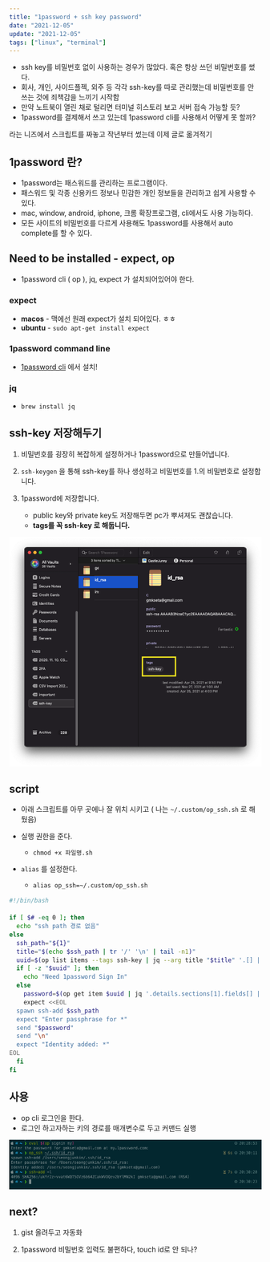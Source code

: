 ```yaml
---
title: "1password + ssh key password"
date: "2021-12-05"
update: "2021-12-05"
tags: ["linux", "terminal"]
---
```


- ssh key를 비밀번호 없이 사용하는 경우가 많았다. 혹은 항상 쓰던 비밀번호를 썼다.
- 회사, 개인, 사이드플젝, 외주 등 각각 ssh-key를 따로 관리했는데 비밀번호를 안 쓰는 것에 죄책감을 느끼기 시작함
- 만약 노트북이 열린 채로 털리면 터미널 히스토리 보고 서버 접속 가능할 듯?
- 1password를 결제해서 쓰고 있는데 1password cli를 사용해서 어떻게 못 할까?

라는 니즈에서 스크립트를 짜놓고 작년부터 썼는데 이제 글로 옮겨적기

## 1password 란?

- 1password는 패스워드를 관리하는 프로그램이다.
- 패스워드 및 각종 신용카드 정보나 민감한 개인 정보들을 관리하고 쉽게 사용할 수 있다.
- mac, window, android, iphone, 크롬 확장프로그램, cli에서도 사용 가능하다.
- 모든 사이트의 비밀번호를 다르게 사용해도 1password를 사용해서 auto complete를 할 수 있다.

## Need to be installed - expect, op

- 1password cli ( op ), jq, expect 가 설치되어있어야 한다.

### expect

- **macos** - 맥에선 원래 expect가 설치 되어있다. ㅎㅎ
- **ubuntu** - `sudo apt-get install expect`

### 1password command line

- [1password cli](https://1password.com/downloads/command-line/) 에서 설치!

### jq

- `brew install jq`

## ssh-key 저장해두기

1. 비밀번호를 굉장히 복잡하게 설정하거나 1password으로 만들어냅니다.

2. `ssh-keygen` 을 통해 ssh-key를 하나 생성하고 비밀번호를 1.의 비밀번호로 설정합니다.

3. 1password에 저장합니다.
   - public key와 private key도 저장해두면 pc가 뿌셔져도 괜찮습니다.
   - **tags를 꼭 ssh-key 로 해둡니다.**

![](2021-12-05-20-09-58.png)

## script

- 아래 스크립트를 아무 곳에나 잘 위치 시키고 ( 나는 `~/.custom/op_ssh.sh` 로 해뒀음)
- 실행 권한을 준다.

  - `chmod +x 파일명.sh`

- `alias` 를 설정한다.
  - `alias op_ssh=~/.custom/op_ssh.sh`

```sh
#!/bin/bash

if [ $# -eq 0 ]; then
  echo "ssh path 경로 없음"
else
  ssh_path="${1}"
  title="$(echo $ssh_path | tr '/' '\n' | tail -n1)"
  uuid=$(op list items --tags ssh-key | jq --arg title "$title" '.[] | select(.overview.title == $title).uuid' | sed -e 's/^"//' -e 's/"$//')
  if [ -z "$uuid" ]; then
    echo "Need 1password Sign In"
  else
    password=$(op get item $uuid | jq '.details.sections[1].fields[] | select(.t == "password").v' | sed -e 's/^"//' -e 's/"$//')
    expect <<EOL
  spawn ssh-add $ssh_path
  expect "Enter passphrase for *"
  send "$password"
  send "\n"
  expect "Identity added: *"
EOL
  fi
fi

```

## 사용

- op cli 로그인을 한다.
- 로그인 하고자하는 키의 경로를 매개변수로 두고 커맨드 실행

![](2021-12-05-20-31-19.png)



## next?

1. gist 올려두고 자동화

2. 1password 비밀번호 입력도 불편하다, touch id로 안 되나?


